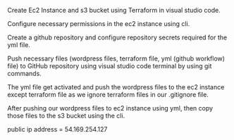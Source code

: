 Create Ec2 Instance and s3 bucket using Terraform in visual studio code. 

Configure necessary permissions in the ec2 instance using cli.

Create a github repository and configure repository secrets required for the yml file.

Push necessary files (wordpress files, terraform file, yml (github workflow) file) to GitHub repository using visual studio code terminal by using git commands.

The yml file get activated and push the wordpress files to the ec2 instance except terraform file as we ignore terraform files in our .gitignore file.

After pushing our wordpress files to ec2 instance using yml, then copy those files to the s3 bucket using the cli.

public ip address = 54.169.254.127
